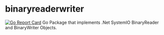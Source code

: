 # binaryreaderwriter
[![Go Report Card](https://goreportcard.com/badge/github.com/brokenbot/binaryreaderwriter)](https://goreportcard.com/report/github.com/brokenbot/binaryreaderwriter)
Go Package that implements .Net SystemIO BinaryReader and BinaryWriter Objects.
